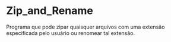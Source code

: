 # Zip_and_Rename
 Programa que pode zipar quaisquer arquivos com uma extensão especificada pelo usuário ou renomear tal extensão.
